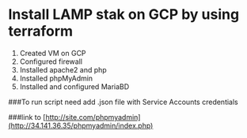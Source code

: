 # Install LAMP stak on GCP by using terraform

1. Created VM on GCP
2. Configured firewall
3. Installed apache2 and php
4. Installed phpMyAdmin
5. Installed and configured MariaBD

###To run script need add .json file with Service Accounts credentials

###link to [http://site.com/phpmyadmin](http://34.141.36.35/phpmyadmin/index.php)